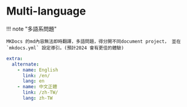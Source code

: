 # Multi-language

!!! note "多語系問題"

    MKDocs 的md內容無法即時翻譯，多語問題，得分開不同document project， 並在`mkdocs.yml` 設定導引。(預計2024 會有更佳的體驗)

```yml title="mkdocs.yml"
extra:
  alternate:
    - name: English
      link: /en/ 
      lang: en
    - name: 中文正體
      link: /zh-TW/
      lang: zh-TW
```

